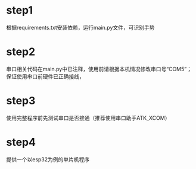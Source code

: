 # step1
根据requirements.txt安装依赖，运行main.py文件，可识别手势

# step2
串口相关代码在main.py中已注释，使用前请根据本机情况修改串口号“COM5”；
保证使用串口前硬件已正确接线，

# step3
使用完整程序前先测试串口是否接通（推荐使用串口助手ATK_XCOM）

# step4
提供一个以esp32为例的单片机程序